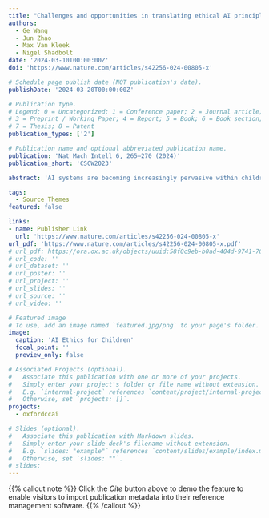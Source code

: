 ```yaml
---
title: "Challenges and opportunities in translating ethical AI principles into practice for children."
authors:
  - Ge Wang
  - Jun Zhao
  - Max Van Kleek
  - Nigel Shadbolt
date: '2024-03-10T00:00:00Z'
doi: 'https://www.nature.com/articles/s42256-024-00805-x'

# Schedule page publish date (NOT publication's date).
publishDate: '2024-03-20T00:00:00Z'

# Publication type.
# Legend: 0 = Uncategorized; 1 = Conference paper; 2 = Journal article;
# 3 = Preprint / Working Paper; 4 = Report; 5 = Book; 6 = Book section;
# 7 = Thesis; 8 = Patent
publication_types: ['2']

# Publication name and optional abbreviated publication name.
publication: 'Nat Mach Intell 6, 265–270 (2024)'
publication_short: 'CSCW2023'

abstract: 'AI systems are becoming increasingly pervasive within children’s devices, apps and services. The concern over a world where AI systems are deployed unchecked has raised burning questions about the impact, governance and accountability of these technologies. Although recent effort on AI ethics has converged into growing consensus on a set of high-level ethical AI principles, engagement with children’s issues is still limited, and even less is known about how to effectively apply them in practice for children. This Perspective first maps the current global landscape of existing ethics guidelines for AI and analyses their correlation with children. We then critically assess the strategies and recommendations proposed by current AI ethics initiatives, identifying the critical challenges in translating such ethical AI principles into practice for children. Finally, we tentatively map out several suggestions regarding embedding ethics into the development and governance of AI for children.'

tags:
  - Source Themes
featured: false

links:
- name: Publisher Link
  url: 'https://www.nature.com/articles/s42256-024-00805-x'
url_pdf: 'https://www.nature.com/articles/s42256-024-00805-x.pdf'
# url_pdf: https://ora.ox.ac.uk/objects/uuid:58f0c9eb-b0ad-404d-9741-70d553f011f2/download_file?file_format=application%2Fpdf&safe_filename=Wang_et_al_2022_dont_make_assumptions.pdf&type_of_work=Conference+item
# url_code: ''
# url_dataset: ''
# url_poster: ''
# url_project: ''
# url_slides: ''
# url_source: ''
# url_video: ''

# Featured image
# To use, add an image named `featured.jpg/png` to your page's folder.
image:
  caption: 'AI Ethics for Children'
  focal_point: ''
  preview_only: false

# Associated Projects (optional).
#   Associate this publication with one or more of your projects.
#   Simply enter your project's folder or file name without extension.
#   E.g. `internal-project` references `content/project/internal-project/index.md`.
#   Otherwise, set `projects: []`.
projects:
  - oxfordccai

# Slides (optional).
#   Associate this publication with Markdown slides.
#   Simply enter your slide deck's filename without extension.
#   E.g. `slides: "example"` references `content/slides/example/index.md`.
#   Otherwise, set `slides: ""`.
# slides:
---
```


{{% callout note %}}
Click the _Cite_ button above to demo the feature to enable visitors to import publication metadata into their reference management software.
{{% /callout %}}

<!-- Supplementary notes can be added here, including [code and math](https://wowchemy.com/docs/content/writing-markdown-latex/).
 -->
